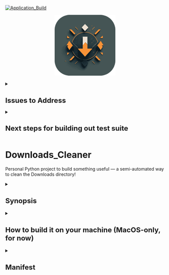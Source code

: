 [![Application_Build](https://github.com/WD-Scott/Downloads_Cleaner/actions/workflows/validations.yml/badge.svg)](https://github.com/WD-Scott/Downloads_Cleaner/actions/workflows/validations.yml)

<div align="center">
    <img src="images/icon.png">
</div>
<p align="center">

<details>
<summary><h1 style="font-size: 22px;">Issues to Address</h1></summary>

* Build fails if user doesn't have Xcode on their Mac.

* MacOS blocks the application from running, reports "termination reason: namespace SIGNAL, code 6 abort trap: 6"
</details>

<details>
<summary><h1 style="font-size: 22px;">Next steps for building out test suite</h1></summary>

* Add a few versions of Python to run the workflow on (in `validations.yml`).

* Create a workflow that tests the package install and uses basic tests.

</details>

# Downloads_Cleaner
Personal Python project to build something useful — a semi-automated way to clean the Downloads directory!

<details>
<summary><h2 style="font-size: 22px;">Synopsis</h2></summary>


How often have you downloaded documents, pictures, code files, etc., and found yourself scrolling through a vast and unorganized Downloads folder to try and find something you want or need?

I created the `Downloads_Cleaner` as a means of organizing the Downloads directory on MacOS. It's not yet OS-agnostic. I created a few Python module files with functions that I first utilized via a makefile, but this small personal project quickly grew as others asked if they could also use it. Thus, I readjusted the code base and used `PySimpleGui` and `PyInstaller` to create a basic graphical user interface -- effectively turning the Python code base into an executable application.

Upon double-clicking the application, you're presented with the following GUI:

<div align="center">
    <img src="images/gui1.png">
</div>
<p align="center">

You can select to `Scan` to scan the Downloads directory for any new files and create subfolders for documents, images, videos, audio, and code files (based on the file extensions). You can also select `Exit` to close the application.

Upon selecting `Scan`, you'll see text generated in the window that either lets you know that there were no new files in your Downloads folder or, if there were, you'd see a message that "Your downloads folder is messy; the contents include:" followed by the new files in your Downloads directory. At this point, you'll also be presented with a popup to run the cleaner should you choose to do so.

<div align="center">
    <img src="images/gui2.png">
</div>
<p align="center">

If you select "No," the popup closes, and you can select "Exit" to close the application or "Scan" to re-run the scanner.

If you select "Yes," a progress bar will appear, and you'll see a message letting you know that the cleaning is complete.

<div align="center">
    <img src="images/gui3.png">
</div>
<p align="center">

<div align="center">
    <img src="images/gui4.png">
</div>
<p align="center">

There's much room for improvement and additional functionality, as I'm not a software engineer by training.

Rather than make an App installable from the app store, I built this mainly to practice various workflows, from developing a code base and makefile to working in GitHub Actions, etc. So, perhaps eventually, there will be an installable App, but for now, users will have to build it locally (steps outlined below).

</details>

<details>
<summary><h2 style="font-size: 22px;">How to build it on your machine (MacOS-only, for now)</h2></summary>

To get started, clone this repository on your local machine.

```
git clone https://github.com/WD-Scott/Downloads_Cleaner.git
```

Close and re-open your terminal and move into the repository directory

```
cd <wherever you cloned the repo>
```

Now, simply run:

```
make build_exe
```

The executable file will be located in a new folder called `dist`. You can move this to the toolbar or double-click it to launch the GUI and organize your Downloads folder.

</details>

<details>
<summary><h2 style="font-size: 22px;">Manifest</h2></summary>

<details>
<summary><h3 style="font-size: 18px;">.github/workflows</h3></summary>

The .github/workflows directory contains the .yml files for GitHub Actions workflows.

- [validations.yml](https://github.com/WD-Scott/Downloads_Cleaner/blob/main/.github/workflows/validations.yml)

</details>

<details>
<summary><h3 style="font-size: 18px;">src/pkg_cleaner</h3></summary>

The src/pkg_cleaner directory holds the source code for the installable package.

- [__init__.py](https://github.com/WD-Scott/Downloads_Cleaner/blob/main/src/pkg_cleaner/__init__.py)

- [scanners.py](https://github.com/WD-Scott/Downloads_Cleaner/blob/main/src/pkg_cleaner/scanners.py)

- [cleaner.py](https://github.com/WD-Scott/Downloads_Cleaner/blob/main/src/pkg_cleaner/cleaner.py)

- [Downloads_Cleaner.py](https://github.com/WD-Scott/Downloads_Cleaner/blob/main/src/pkg_cleaner/Downloads_Cleaner.py)

</details>

<details>
<summary><h3 style="font-size: 18px;">tests</h3></summary>

The tests directory contains a testing suite.

- [test_cleaner.py](https://github.com/WD-Scott/Downloads_Cleaner/blob/main/tests/tests_cleaner.py)

</details>

<details>
<summary><h3 style="font-size: 18px;">images</h3></summary>

The images directory contains image assets used in the README.md file.

- [gui1.png](https://github.com/WD-Scott/Downloads_Cleaner/blob/main/images/gui1.png)

- [gui2.png](https://github.com/WD-Scott/Downloads_Cleaner/blob/main/images/gui2.png)

- [gui3.png](https://github.com/WD-Scott/Downloads_Cleaner/blob/main/images/gui3.png)

- [gui4.png](https://github.com/WD-Scott/Downloads_Cleaner/blob/main/images/gui4.png)

- [icon.png](https://github.com/WD-Scott/Downloads_Cleaner/blob/main/images/icon.png)

</details>

<details>
<summary><h3 style="font-size: 18px;">Misc</h3></summary>

- [README.md](https://github.com/WD-Scott/Downloads_Cleaner/blob/main/README.md)

- [LICENSE](https://github.com/WD-Scott/Downloads_Cleaner/blob/main/LICENSE)

- [makefile](https://github.com/WD-Scott/Downloads_Cleaner/blob/main/makefile)

- [requirements.txt](https://github.com/WD-Scott/Downloads_Cleaner/blob/main/requirements.txt)

- [.gitignore](https://github.com/WD-Scott/Downloads_Cleaner/blob/main/.gitignore)

- [icon.icns](https://github.com/WD-Scott/Downloads_Cleaner/blob/main/icon.icns)

- [pyproject.toml](https://github.com/WD-Scott/Downloads_Cleaner/blob/main/pyproject.toml)

- [pytest.ini](https://github.com/WD-Scott/Downloads_Cleaner/blob/main/pytest.ini)

</details>
</details>
